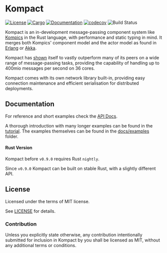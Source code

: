 Kompact
=======

[![License](https://img.shields.io/badge/license-MIT-blue.svg)](https://github.com/kompics/kompact)
[![Cargo](https://img.shields.io/crates/v/kompact.svg)](https://crates.io/crates/kompact)
[![Documentation](https://docs.rs/kompact/badge.svg)](https://docs.rs/kompact)
[![codecov](https://codecov.io/gh/kompics/kompact/branch/master/graph/badge.svg?token=NKH34R0CRC)](https://codecov.io/gh/kompics/kompact)
![Build Status](https://github.com/kompics/kompact/workflows/CI/badge.svg)

Kompact is an in-development message-passing component system like [Kompics](https://kompics.github.io/docs/current/) in the Rust language, with performance and static typing in mind. It merges both Kompics' component model and the actor model as found in [Erlang](http://www.erlang.se/) or [Akka](https://akka.io/).

Kompact has [shown](https://kompics.github.io/kompicsbenches/) itself to vastly outperform many of its peers on a wide range of message-passing tasks, providing the capability of handling up to 400mio messages per second on 36 cores.

Kompact comes with its own network library built-in, providing easy connection maintenance and efficient serialisation for distributed deployments.

## Documentation

For reference and short examples check the [API Docs](https://docs.rs/kompact).

A thorough introduction with many longer examples can be found in the [tutorial](https://kompics.github.io/kompact/). The examples themselves can be found in the [docs/examples](docs/examples) folder.

#### Rust Version

Kompact before `v0.9.0` requires Rust `nightly`.

Since `v0.9.0` Kompact can be built on stable Rust, with a slightly different API.

## License

Licensed under the terms of MIT license.

See [LICENSE](LICENSE) for details.

### Contribution

Unless you explicitly state otherwise, any contribution intentionally submitted for inclusion in Kompact by you shall be licensed as MIT, without any additional terms or conditions.
